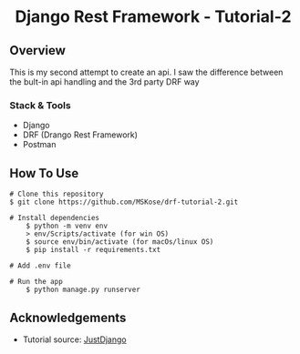 
<h1 align="center">Django Rest Framework - Tutorial-2</h1>

## Overview

This is my second attempt to create an api. I saw the difference between the bult-in api handling and the 3rd party DRF way

### Stack & Tools

- Django
- DRF (Drango Rest Framework)
- Postman

## How To Use

```
# Clone this repository
$ git clone https://github.com/MSKose/drf-tutorial-2.git

# Install dependencies
    $ python -m venv env
    > env/Scripts/activate (for win OS)
    $ source env/bin/activate (for macOs/linux OS)
    $ pip install -r requirements.txt

# Add .env file

# Run the app
    $ python manage.py runserver
```

## Acknowledgements
- Tutorial source: [JustDjango](https://www.youtube.com/watch?v=RPsDhoWY_kc&list=PLLRM7ROnmA9HzbIXYN6D3wOZ0wUrqNs_d&index=1)